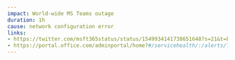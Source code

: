 ```yaml
---
impact: World-wide MS Teams outage
duration: 1h
cause: network configuration error
links:
- https://twitter.com/msft365status/status/1549934141738651648?s=21&t=bq79TBlFzHzpiH_qwB_tVA
- https://portal.office.com/adminportal/home?#/servicehealth/:/alerts/TM402718
---
```

